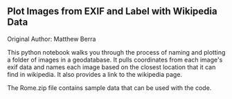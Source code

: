 ## Plot Images from EXIF and Label with Wikipedia Data

Original Author: Matthew Berra

This python notebook walks you through the process of naming and plotting a folder of images in a geodatabase. It pulls coordinates from each image's exif data and names each image based on the closest location that it can find in wikipedia.  It also provides a link to the wikipedia page.

The Rome.zip file contains sample data that can be used with the code.
